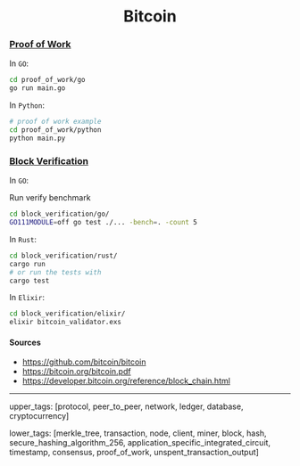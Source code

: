 <h1 align="center">Bitcoin</h1>

### [Proof of Work](./proof_of_work)

In `GO`:

```bash
cd proof_of_work/go
go run main.go
```

In `Python`:

```bash
# proof of work example
cd proof_of_work/python
python main.py
```

### [Block Verification](./block_verification)

In `GO`:

Run verify benchmark

```bash
cd block_verification/go/
GO111MODULE=off go test ./... -bench=. -count 5
```

In `Rust`:

```bash
cd block_verification/rust/
cargo run
# or run the tests with
cargo test
```

In `Elixir`:

```bash
cd block_verification/elixir/
elixir bitcoin_validator.exs
```

#### Sources

- <https://github.com/bitcoin/bitcoin>
- <https://bitcoin.org/bitcoin.pdf>
- <https://developer.bitcoin.org/reference/block_chain.html>

---
upper_tags: [protocol, peer_to_peer, network, ledger, database, cryptocurrency]

lower_tags: [merkle_tree, transaction, node, client, miner, block, hash, secure_hashing_algorithm_256, application_specific_integrated_circuit, timestamp, consensus, proof_of_work, unspent_transaction_output]
